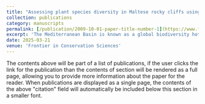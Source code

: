 ```yaml
---
title: "Assessing plant species diversity in Maltese rocky cliffs using Hill numbers and its implications for conservation."
collection: publications
category: manuscripts
permalink: [/publication/2009-10-01-paper-title-number-1](https://www.frontiersin.org/journals/conservation-science/articles/10.3389/fcosc.2025.1552578/full)
excerpt: 'The Mediterranean Basin is known as a global biodiversity hotspot, featuring an impressive variety of plant species, with the Maltese Archipelago playing a significant role. This study assesses plant diversity within Malta’s rocky cliffs, focusing on changes over five decades (1973 and 2024). Using Hill numbers alongside coverage-based and size-based rarefaction and extrapolation methods, the research evaluates species richness, Simpson diversity, and Shannon diversity. Results indicate overall stability in species richness but reveal declining evenness and increasing dominance by a few species, suggesting significant ecological shifts. Statistical analyses, including NMDS, ANOSIM, and PERMANOVA, validate temporal changes in community composition. Notably, some endemic species, such as Salsola melitensis, show slight increases, whereas others, like Chiliadenus bocconei, exhibit severe declines. These findings underscore the importance of rocky habitats as reservoirs of endemic and specialized flora, highlighting the urgent need for conservation efforts to mitigate anthropogenic pressures and adapt to changing environmental conditions. This study demonstrates the effectiveness of Hill numbers and advanced diversity metrics in monitoring biodiversity dynamics and informing conservation strategies.'
date: 2025-03-21
venue: 'Frontier in Conservation Sciences'
---
```

The contents above will be part of a list of publications, if the user clicks the link for the publication than the contents of section will be rendered as a full page, allowing you to provide more information about the paper for the reader. When publications are displayed as a single page, the contents of the above "citation" field will automatically be included below this section in a smaller font.
